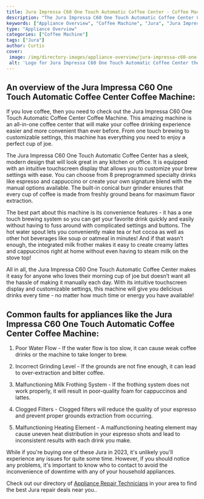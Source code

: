 ```yaml
---
title: Jura Impressa C60 One Touch Automatic Coffee Center - Coffee Machine by Jura in 2023
description: "The Jura Impressa C60 One Touch Automatic Coffee Center Coffee Machine is a high-quality coffee machine that is perfect for coffee lovers. The machine has a one-touch brewing system that makes it easy to brew coffee with a touch of a button. The machine also has a built-in grinder that grinds the beans fresh for each cup of coffee. The machine also has a milk frother that froths the milk to create a creamy and rich coffee drink."
keywords: ["Appliance Overview", "Coffee Machine", "Jura", "Jura Impressa C60 One Touch Automatic Coffee Center"]
type: "Appliance Overview"
categories: ["Coffee Machine"]
tags: ["Jura"]
author: Curtis
cover: 
 image: /img/directory-images/appliance-overview/jura-impressa-c60-one-touch-automatic-coffee-center-coffee machine.webp
 alt: 'Logo for Jura Impressa C60 One Touch Automatic Coffee Center the Coffee Machine from Jura'
---
```


## An overview of the Jura Impressa C60 One Touch Automatic Coffee Center Coffee Machine:

If you love coffee, then you need to check out the Jura Impressa C60 One Touch Automatic Coffee Center Coffee Machine. This amazing machine is an all-in-one coffee center that will make your coffee drinking experience easier and more convenient than ever before. From one touch brewing to customizable settings, this machine has everything you need to enjoy a perfect cup of joe. 

The Jura Impressa C60 One Touch Automatic Coffee Center has a sleek, modern design that will look great in any kitchen or office. It is equipped with an intuitive touchscreen display that allows you to customize your brew settings with ease. You can choose from 8 preprogrammed specialty drinks like espresso and cappuccino or create your own signature blend with the manual options available. The built-in conical burr grinder ensures that every cup of coffee is made from freshly ground beans for maximum flavor extraction. 

The best part about this machine is its convenience features - it has a one touch brewing system so you can get your favorite drink quickly and easily without having to fuss around with complicated settings and buttons. The hot water spout lets you conveniently make tea or hot cocoa as well as other hot beverages like soup or oatmeal in minutes! And if that wasn’t enough, the integrated milk frother makes it easy to create creamy lattes and cappuccinos right at home without even having to steam milk on the stove top! 

All in all, the Jura Impressa C60 One Touch Automatic Coffee Center makes it easy for anyone who loves their morning cup of joe but doesn’t want all the hassle of making it manually each day. With its intuitive touchscreen display and customizable settings, this machine will give you delicious drinks every time - no matter how much time or energy you have available!

## Common faults for appliances like the Jura Impressa C60 One Touch Automatic Coffee Center Coffee Machine:
1. Poor Water Flow - If the water flow is too slow, it can cause weak coffee drinks or the machine to take longer to brew.

2. Incorrect Grinding Level - If the grounds are not fine enough, it can lead to over-extraction and bitter coffee. 

3. Malfunctioning Milk Frothing System - If the frothing system does not work properly, it will result in poor-quality foam for cappuccinos and lattes. 

4. Clogged Filters - Clogged filters will reduce the quality of your espresso and prevent proper grounds extraction from occurring. 

5. Malfunctioning Heating Element - A malfunctioning heating element may cause uneven heat distribution in your espresso shots and lead to inconsistent results with each drink you make.

While if you're buying one of these Jura in 2023, it's unlikely you'll experience any issues for quite some time. However, if you should notice any problems, it's important to know who to contact to avoid the inconvenience of downtime with any of your household appliances.

Check out our directory of <a href="/appliance-repair-technicians">Appliance Repair Technicians</a> in your area to find the best Jura repair deals near you..
